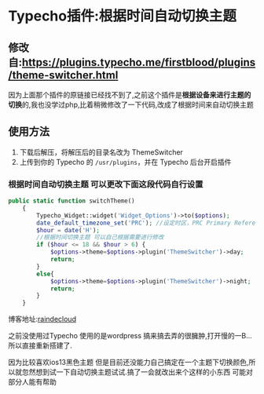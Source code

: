# Typecho插件:根据时间自动切换主题

## 修改自:https://plugins.typecho.me/firstblood/plugins/theme-switcher.html


因为上面那个插件的原链接已经找不到了,之前这个插件是**根据设备来进行主题的切换**的,我也没学过php,比着稍微修改了一下代码,改成了根据时间来自动切换主题

## 使用方法

1. 下载后解压，将解压后的目录名改为 ThemeSwitcher
2. 上传到你的 Typecho 的 `/usr/plugins`，并在 Typecho 后台开启插件

### 根据时间自动切换主题 可以更改下面这段代码自行设置

```php
public static function switchTheme()
    {
        Typecho_Widget::widget('Widget_Options')->to($options); 
        date_default_timezone_set('PRC'); //设定时区，PRC Primary Reference Clock 基准参bai考时钟（主参考时钟）我国的数字同步网采用主从同步方式，即北京建立基准时钟（PRC）  
        $hour = date('H');
        //根据时间切换主题 可以自己根据需要进行修改
        if ($hour <= 18 && $hour > 6) {
            $options->theme=$options->plugin('ThemeSwitcher')->day;
            return;
        }
        else{
            $options->theme=$options->plugin('ThemeSwitcher')->night;
            return;
        }
    }
```



博客地址:[raindecloud](http://raindecloud.top)

之前没使用过Typecho 使用的是wordpress 搞来搞去弄的很臃肿,打开慢的一B...所以直接重新搭建了. 

因为比较喜欢ios13黑色主题  但是目前还没能力自己搞定在一个主题下切换颜色,所以就忽然想到试一下自动切换主题试试.搞了一会就改出来个这样的小东西 可能对部分人能有帮助
